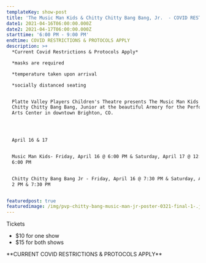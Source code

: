 ```yaml
---
templateKey: show-post
title: 'The Music Man Kids & Chitty Chitty Bang Bang, Jr.  - COVID RESTRICTIONS APPLY'
date1: 2021-04-16T06:00:00.000Z
date2: 2021-04-17T06:00:00.000Z
starttime: '6:00 PM - 9:00 PM'
endtime: COVID RESTRICTIONS & PROTOCOLS APPLY
description: >+
  *Current Covid Restrictions & Protocols Apply*

  *masks are required

  *temperature taken upon arrival

  *socially distanced seating


  Platte Valley Players Children's Theatre presents The Music Man Kids and
  Chitty Chitty Bang Bang, Junior at the beautiful Armory for the Performing
  Arts Center in downtown Brighton, CO.  




  April 16 & 17 


  Music Man Kids- Friday, April 16 @ 6:00 PM & Saturday, April 17 @ 12:30 PM &
  6:00 PM


  Chitty Chitty Bang Bang Jr - Friday, April 16 @ 7:30 PM & Saturday, April 17 @
  2 PM & 7:30 PM


featuredpost: true
featuredimage: /img/pvp-chitty-bang-music-man-jr-poster-0321-final-1-.jpg
---
```

Tickets

* $10 for one show 
* $15 for both shows

\*\*CURRENT COVID RESTRICTIONS & PROTOCOLS APPLY\*\*
